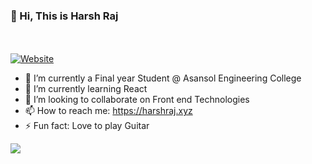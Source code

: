 ###            👋   Hi, This is Harsh Raj
<br><br>
[![Website](https://img.shields.io/website?label=codeSTACKr.com&style=for-the-badge&url=https%3A%2F%2Fcodestackr.com)](https://harshraj.xyz)

- 🔭 I’m currently a Final year Student @ Asansol Engineering College
- 🌱 I’m currently learning React
- 👯 I’m looking to collaborate on Front end Technologies
- 📫 How to reach me: https://harshraj.xyz
- ⚡ Fun fact: Love to play Guitar

<img src = "https://github-readme-stats.vercel.app/api?username=harshraj24&&show_icons=true&title_color=ffffff&icon_color=bb2acf&text_color=daf7dc&bg_color=151515">
